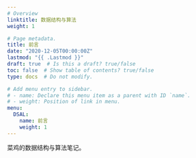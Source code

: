 ```yaml
---
# Overview
linktitle: 数据结构与算法
weight: 1

# Page metadata.
title: 前言
date: "2020-12-05T00:00:00Z"
lastmod: "{{ .Lastmod }}"
draft: true  # Is this a draft? true/false
toc: false  # Show table of contents? true/false
type: docs  # Do not modify.

# Add menu entry to sidebar.
# - name: Declare this menu item as a parent with ID `name`.
# - weight: Position of link in menu.
menu:
  DSAL:
    name: 前言
    weight: 1
---
```


菜鸡的数据结构与算法笔记。
